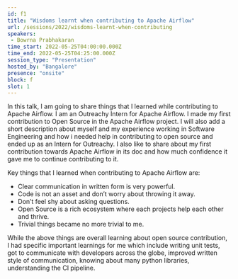 ```yaml
---
id: f1
title: "Wisdoms learnt when contributing to Apache Airflow"
url: /sessions/2022/wisdoms-learnt-when-contributing
speakers:
 - Bowrna Prabhakaran
time_start: 2022-05-25T04:00:00.000Z
time_end: 2022-05-25T04:25:00.000Z
session_type: "Presentation"
hosted_by: "Bangalore"
presence: "onsite"
block: f
slot: 1
---
```


In this talk, I am going to share things that I learned while contributing to Apache Airflow. I am an Outreachy Intern for Apache Airflow. I made my first contribution to Open Source in the Apache Airflow project. I will also add a short description about myself and my experience working in Software Engineering and how i needed help in contributing to open source and ended up as an Intern for Outreachy. I also like to share about my first contribution towards Apache Airflow in its doc and how much confidence it gave me to continue contributing to it.
 
Key things that I learned when contributing to Apache Airflow are:
  * Clear communication in written form is very powerful.
  * Code is not an asset and don’t worry about throwing it away.
  * Don’t feel shy about asking questions.
  * Open Source is a rich ecosystem where each projects help each other and thrive.
  * Trivial things became no more trivial to me.
 
 While the above things are overall learning about open source contribution, I had specific important learnings for me which include writing unit tests, got to communicate with developers across the globe, improved written style of communication, knowing about many python libraries, understanding the CI pipeline.
 